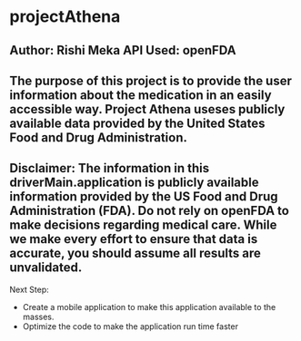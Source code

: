 # projectAthena
Author: Rishi Meka
API Used: openFDA
------------------
The purpose of this project is to provide the user information about the medication in an easily accessible way.
Project Athena useses publicly available data provided by the United States Food and Drug Administration.
----------------------------------------------------------------------------------------------------------------
Disclaimer: The information in this driverMain.application is publicly available information provided by the US Food and Drug Administration (FDA). Do not rely on openFDA to make decisions regarding medical care. While we make every effort to ensure that data is accurate, you should assume all results are unvalidated.
-----------------------------------------------------------------------------------------------------------------------------------------------------------------------------------
Next Step:
- Create a mobile application to make this application available to the masses.
- Optimize the code to make the application run time faster

